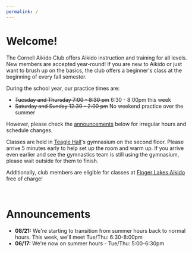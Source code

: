 ```yaml
---
permalink: /
---
```


# Welcome!
The Cornell Aikido Club offers Aikido instruction and training for all levels.
New members are accepted year-round! If you are new to Aikido or just want to
brush up on the basics, the club offers a beginner's class at the beginning of
every fall semester.

During the school year, our practice times are:

- <s>Tuesday and Thursday 7:00 - 8:30 pm</s> 6:30 - 8:00pm this week
- <s>Saturday and Sunday 12:30 - 2:00 pm</s> No weekend practice over the summer

However, please check the [announcements](#announcements) below for irregular hours and
schedule changes.

Classes are held in [Teagle Hall](https://www.cornell.edu/about/maps/?loc=Teagle%20Hall)'s
gymnasium on the second floor. Please arrive 5 minutes early to help set up the
room and warm up. If you arrive even earlier and see the gymnastics team is
still using the gymnasium, please wait outside for them to finish.

Additionally, club members are eligible for classes at [Finger Lakes
Aikido](http://www.fingerlakesaikido.com/) free of charge!

<br>
<span id="announcements"/>

# Announcements

- **08/21:** We're starting to transition from summer hours back to normal hours. This week, we'll meet Tue/Thu: 6:30-8:00pm
- **06/17:** We're now on summer hours - Tue/Thu: 5:00-6:30pm
